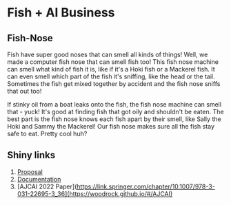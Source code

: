 # Fish + AI Business

## Fish-Nose

Fish have super good noses that can smell all kinds of things! Well, we made a computer fish nose that can smell fish too! This fish nose machine can smell what kind of fish it is, like if it's a Hoki fish or a Mackerel fish. It can even smell which part of the fish it's sniffing, like the head or the tail. Sometimes the fish get mixed together by accident and the fish nose sniffs that out too!

If stinky oil from a boat leaks onto the fish, the fish nose machine can smell that - yuck! It's good at finding fish that got oily and shouldn't be eaten. The best part is the fish nose knows each fish apart by their smell, like Sally the Hoki and Sammy the Mackerel! Our fish nose makes sure all the fish stay safe to eat. Pretty cool huh?

## Shiny links

1. [Proposal](https://woodrock.github.io/#/proposal)
2. [Documentation](https://fishy-business.readthedocs.io/)
3. [AJCAI 2022 Paper](https://link.springer.com/chapter/10.1007/978-3-031-22695-3_36](https://woodrock.github.io/#/AJCAI)
